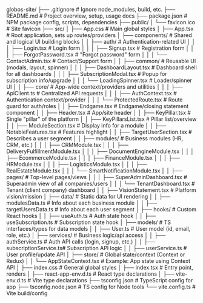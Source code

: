 globos-site/
├── .gitignore                 # Ignore node_modules, build, etc.
├── README.md                  # Project overview, setup, usage docs
├── package.json               # NPM package config, scripts, dependencies
├── public/
│   └── favicon.ico            # Site favicon
├── src/
│   ├── App.css                # Main global styles
│   ├── App.tsx                # Root application, sets up routes/providers
│   ├── components/            # Shared and logical UI building blocks
│   │   ├── auth/              # Authentication-related UI
│   │   │   ├── Login.tsx           # Login form
│   │   │   ├── Signup.tsx          # Registration form
│   │   │   ├── ForgotPassword.tsx  # "Forgot password" form
│   │   │   └── ContactAdmin.tsx    # Contact/Support form
│   │   ├── common/            # Reusable UI (modals, layout, spinner)
│   │   │   ├── DashboardLayout.tsx     # Dashboard shell for all dashboards
│   │   │   ├── SubscriptionModal.tsx   # Popup for subscription info/upgrade
│   │   │   └── LoadingSpinner.tsx      # Loader/spinner UI
│   │   ├── core/              # App-wide context/providers and utilities
│   │   │   ├── ApiClient.ts         # Centralized API requests
│   │   │   ├── AuthContext.tsx      # Authentication context/provider
│   │   │   └── ProtectedRoute.tsx   # Route guard for auth/roles
│   │   ├── Endgame.tsx           # Endgame/closing statement component
│   │   ├── Header.tsx            # App/site header
│   │   ├── KeyPillar.tsx         # Single "pillar" of the platform
│   │   ├── KeyPillarsList.tsx    # Pillar list/overview
│   │   ├── ModuleSection.tsx     # Display info for a module
│   │   ├── NotableFeatures.tsx   # Features highlight
│   │   ├── TargetUserSection.tsx # Describes a user segment
│   │   ├── modules/              # Business modules (HR, CRM, etc.)
│   │   │   ├── CRMModule.tsx
│   │   │   ├── DeliveryFulfillmentModule.tsx
│   │   │   ├── DocumentEngineModule.tsx
│   │   │   ├── EcommerceModule.tsx
│   │   │   ├── FinanceModule.tsx
│   │   │   ├── HRModule.tsx
│   │   │   ├── LogisticsModule.tsx
│   │   │   ├── RealEstateModule.tsx
│   │   │   └── SmartNotificationModule.tsx
│   │   ├── pages/                # Top-level pages/views
│   │   │   ├── SuperAdminDashboard.tsx # Superadmin view of all companies/users
│   │   │   └── TenantDashboard.tsx     # Tenant (client company) dashboard
│   │   ├── VisionStatement.tsx   # Platform vision/mission
│   ├── data/                     # Static data for UI rendering
│   │   ├── modulesData.ts        # Info about each business module
│   │   ├── targetUsersData.ts    # Info about each user segment
│   ├── hooks/                    # Custom React hooks
│   │   ├── useAuth.ts            # Auth state hook
│   │   ├── useSubscription.ts    # Subscription state hook
│   ├── models/                   # TS interfaces/types for data models
│   │   ├── User.ts               # User model (id, email, role, etc.)
│   ├── services/                 # Business logic/api access
│   │   ├── authService.ts        # Auth API calls (login, signup, etc.)
│   │   ├── subscriptionService.ts# Subscription API logic
│   │   ├── userService.ts        # User profile/update API
│   ├── store/                    # Global state/context (Context or Redux)
│   │   └── AppStateContext.tsx   # Example: App state using Context API
│   ├── index.css                 # General global styles
│   ├── index.tsx                 # Entry point, renders <App />
│   ├── react-app-env.d.ts        # React type declarations
│   ├── vite-env.d.ts             # Vite type declarations
├── tsconfig.json                 # TypeScript config for app
├── tsconfig.node.json            # TS config for Node tools
└── vite.config.ts                # Vite build/config